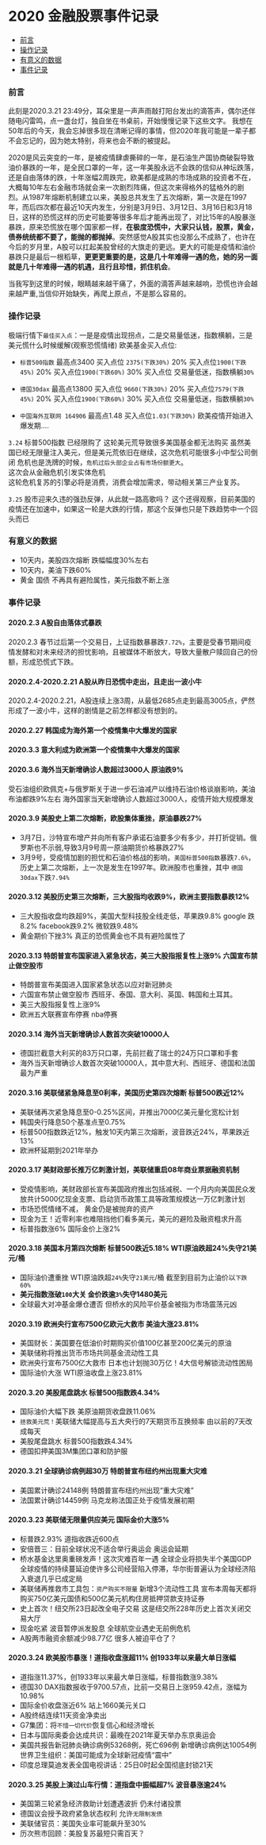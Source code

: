 # 2020 金融股票事件记录
- [前言](#前言)
- [操作记录](#操作记录)
- [有意义的数据](#有意义的数据)
- [事件记录](#事件记录)

### 前言
  此刻是2020.3.21 23:49分，耳朵里是一声声雨敲打阳台发出的滴答声，偶尔还伴随电闪雷鸣，点一盏台灯，独自坐在书桌前，开始慢慢记录下这些文字。
  我想在50年后的今天，我会忘掉很多现在清晰记得的事情，但2020年我可能是一辈子都不会忘记的，因为她太特别，将来也会不断的被提起。
  
  2020是风云突变的一年，是被疫情肆虐撕碎的一年，是石油生产国协商破裂导致油价暴跌的一年，是全民口罩的一年，这一年美股永远不会跌的信仰从神坛跌落，还是自由落体的跌，十年涨幅2周跌完，欧美都是成熟的市场成熟的投资者不在，大概每10年左右金融市场就会来一次剧烈阵痛，但这次来得格外的猛格外的剧烈。从1987年熔断机制建立以来，美股总共发生了五次熔断，第一次是在1997年，而后四次都在最近10天内发生，分别是3月9日、3月12日、3月16日和3月18日，这样的恐慌这样的历史可能要等很多年后才能再出现了，对比15年的A股暴涨暴跌，原来恐慌放在哪个国家都一样，**在极度恐慌中，大家只认钱，股票，黄金，债券统统都不要了，能抛的都抛掉**。突然感觉A股其实也没那么不成熟了，也许在今后的岁月里，A股可以扛起美股曾经的大旗走的更远。更大的可能是疫情和油价暴跌只是最后一根稻草，**更更更重要的是，这是几十年难得一遇的危，她的另一面就是几十年难得一遇的机遇，且行且珍惜，抓住机会**。
  
当我写到这里的时候，眼睛越来越干痛了，外面的滴答声越来越响，恐慌也许会越来越严重,当信仰开始缺失，再爬上原点，不是那么容易的。

### 操作记录
极端行情下`最佳买入点`：一是是疫情出现拐点，二是交易量低迷，指数横躺，三是美元慌什么时候缓解(观察恐慌情绪) 
欧美基金买入点位:  
- `标普500指数` 最高点3400 买入点位 `2375(下跌30%)` 20% 买入点位`1900(下跌45%)` 20%  买入点位`1900(下跌60%)` 30% 买入点位 交易量低迷，指数横躺`30% `   
- `德国30dax` 最高点13800 买入点位 `9660(下跌30%)` 20% 买入点位`7579(下跌45%)` 20%  买入点位`1900(下跌60%)` 30% 买入点位 交易量低迷，指数横躺`30%` 

- `中国海外互联网 164906` 最高点1.48  买入点位`1.03(下跌30%)` 
欧美疫情开始进入爆发期....

`3.24` 标普500指数 已经限购了  这轮美元荒导致很多美国基金都无法购买 虽然美国已经无限量注入美元，但是美元荒依旧在继续，这次危机可能很多小中型公司倒闭
危机也是洗牌的时候，`危机过后头部企业占有市场份额更大`。  
这次会从金融危机引发实体危机  
这轮危机复苏的引擎必将是消费，消费会增加需求，带动相关第三产业复苏。 

`3.25` 股市迎来久违的强劲反弹，从此就一路高歌吗？ 这个还得观察，目前美国的疫情还在加速中，如果这一轮是大跌的行情，那这个反弹也只是下跌趋势中一个回头而已


### 有意义的数据
- 10天内，美股四次熔断 跌幅幅度30%左右
- 10天内，美油下跌60%
- 黄金 国债 不再具有避险属性，美元指数不断上涨


### 事件记录
#### 2020.2.3 A股自由落体式暴跌
  2020.2.3 春节过后第一个交易日，上证指数暴暴跌`7.72%`，主要是受春节期间疫情发酵和对未来经济的担忧影响，且被媒体不断放大，导致大量散户赎回自己的份额，形成恐慌式下跌。
#### 2020.2.4-2020.2.21 A股从昨日恐慌中走出，且走出一波小牛
  2020.2.4-2020.2.21，A股连续上涨3周，从最低2685点走到最高3005点，俨然形成了一波小牛，这样的剧情是之前怎样都没有想到的。
#### 2020.2.27 韩国成为海外第一个疫情集中大爆发的国家
#### 2020.3.3 意大利成为欧洲第一个疫情集中大爆发的国家
  
#### 2020.3.6 海外当天新增确诊人数超过3000人 原油跌9%
受石油组织欧佩克+与俄罗斯关于进一步石油减产以维持石油价格谈崩影响，美油布油都跌9%左右
海外国家当天新增确诊人数超过3000人，疫情开始大规模爆发
#### 2020.3.9 美股史上第二次熔断，欧股集体重挫，原油暴跌27%
- 3月7日，沙特宣布增产并向所有客户承诺石油要多少有多少，并打折促销。俄罗斯也不示弱,导致3月9号周一原油期货价格暴跌27%
- 3月9号，受疫情加剧的担忧和石油价格战的影响，`美国标普500指数`暴跌`7.6%`，历史上第二次熔断，上一次是发生在1997年。欧洲股市也重挫，其中
`德国30dax`下跌`7.94%`
#### 2020.3.12 美股历史第三次熔断，三大股指均收跌9%，欧洲主要指数暴跌12%
- 三大股指收盘均跌超9%，美国大型科技股全线走低，苹果跌9.8% google 跌8.2% facebook跌9.2% 微软跌9.48%  
- 黄金期价下挫3%  真正的恐慌黄金也不具有避险属性了
#### 2020.3.13 特朗普宣布国家进入紧急状态，美三大股指报复性上涨9% 六国宣布禁止做空股市
- 特朗普宣布美国进入国家紧急状态以应对新冠肺炎
- 六国宣布禁止做空股市 西班牙、泰国、意大利、英国、韩国和土耳其。
- 美三大股指报复性上涨9%
- 欧洲五大联赛宣布停赛 nba停赛
#### 2020.3.14 海外当天新增确诊人数首次突破10000人
- 德国拦截意大利买的83万只口罩，先前拦截了瑞士的24万只口罩和手套
- 海外当天新增确诊人数首次突破10000人，其中意大利、西班牙、德国和法国最为严重
#### 2020.3.16 美联储紧急降息至0利率，美国历史第四次熔断 标普500跌近12%
- 美联储再次紧急降息至0-0.25%区间，并推出7000亿美元量化宽松计划
- 韩国央行降息50个基准点至0.75%
- 标普500指数跌近12%，触发10天内第三次熔断，波音跌近24%，苹果跌近13%
- 欧洲杯延期到2021年举办
#### 2020.3.17 美财政部长推万亿刺激计划，美联储重启08年商业票据融资机制
- 受疫情影响，美财政部长宣布美国政府推出包括减税、一个月内向美国民众发放共计5000亿现金支票、启动货币政策工具等政策规模达一万亿刺激计划  
- 市场恐慌情绪不减， 黄金仍是被抛弃的资产  
- 现金为王！近零利率也难阻挡他们看多美元，美元的避险及融资粗求升高
- 标普指数涨6%  国际金价上涨2%
#### 2020.3.18 美国本月第四次熔断 标普500跌近5.18% WTI原油跌超24%失守21美元/桶
- 国际油价遭重挫 WTI原油跌超`24%`失守`21美元`/桶 截至到目前为止油价以`下跌60%`
-  **美元指数涨破`100`大关 金价跌逾`3%`失守1480美元**
- 全球最大对冲基金爆仓遭否 但桥水的风险平价基金被指为市场震荡元凶 

#### 2020.3.19 欧洲央行宣布7500亿欧元大救市 美油大涨23.81%
- 美国财长：美国要在低油价时期购买价值100亿甚至200亿美元的原油
- 美联储称将推出货币市场共同基金流动性工具
- 欧洲央行宣布7500亿大救市 日本也计划抛30万亿！4大信号解锁流动性困局
- 国际油价大涨 WTI原油收盘上涨23.81%

#### 2020.3.20 美股尾盘跳水 标普500指数跌4.34%
- 国际油价大幅下跌 美原油期货收盘跌11.06%
- `拯救美元荒！`美联储大幅提高与五大央行的7天期货币互换频率 由以前的7天改成每天
- 美股尾盘跳水 标普500指数跌4.34%
- 德国扣押美国3M集团口罩和防护服


#### 2020.3.21 全球确诊病例超30万 特朗普宣布纽约州出现重大灾难
- 美国累计确诊24148例 特朗普宣布纽约州出现“重大灾难”
- 法国累计确诊14459例 马克龙称法国正处于疫情发展初期

#### 2020.3.23 美联储无限量供应美元 国际金价大涨5%
- 标普跌2.93% 道指收跌近600点 
- 安倍晋三：目前全球状况不适合举行奥运会 奥运会延期
- 桥水基金达里奥重磅发声！这次灾难百年一遇 全球企业将损失半个美国GDP 全球疫情的持续蔓延迫使许多公司经营陷入停滞，华尔街普遍认为全球经济陷入衰退几乎已成定局
- 美联储再推救市工具包：`资产购买不限量` 新增3个流动性工具  宣布本周每天都将购买750亿美元国债和500亿美元机构住房抵押贷款支持证券
- 史上首次！纽交所23日起改全电子交易 这是纽交所228年历史上首次关闭交易大厅
- 现金吃紧 波音暂停派发股息 全球航空业遇史无前例危机
- A股两市融资余额减少98.77亿  很多人被迫平仓了？

#### 2020.3.24 欧美股市暴涨！道指收盘涨超11% 创1933年以来最大单日涨幅
- 道指涨11.37%，创1933年以来最大单日涨幅，标普指数涨9.38%
- 德国30 DAX指数报收于9700.57点，比前一交易日上涨959.42点，涨幅为10.98%
- 国际金价收盘涨近6% 站上1660美元关口
- A股终结连续11天资金净卖出 
- G7集团：将`不惜一切代价`恢复信心和经济增长
- 日本与国际奥委会达成共识：最晚在2021年夏天举办东京奥运会
- 美国共报告新冠肺炎确诊病例53268例，死亡696例  新增确诊病例达10054例  世界卫生组织：美国可能成为全球新冠疫情“震中”
- 印度总理莫迪发表全国电视讲话：25日0时起全国彻底封锁21天

#### 2020.3.25 美股上演过山车行情：道指盘中振幅超7% 波音暴涨逾24%

- 美国第三轮紧急经济救助计划遭遇波折 仍未付诸投票
- 德国议会授予政府紧急状态权利 允许`无限制发债`
- 美联储官员：美国失业率可能飙升至30%
- 历次熊市回顾：美股复苏最短只需百天？ 











  
 



  
 
